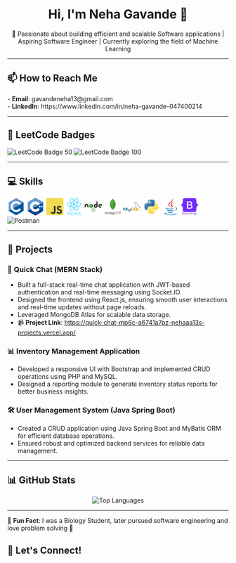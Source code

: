 <h1 align="center">Hi, I'm Neha Gavande 👋</h1>
<p align="center">🚀 Passionate about building efficient and scalable Software applications | Aspiring Software Engineer | Currently exploring the field of Machine Learning</p>

---

<h2 align="left">📫 How to Reach Me</h2>
- <b>Email</b>: gavandeneha13@gmail.com  <br>
- <b>LinkedIn</b>: https://www.linkedin.com/in/neha-gavande-047400214

---
<h2 align="left">🌟 LeetCode Badges</h2>
<p align="left">
  <img src="https://assets.leetcode.com/static_assets/marketing/2024-50.gif" width="60" height="60" alt="LeetCode Badge 50" />
  <img src="https://assets.leetcode.com/static_assets/marketing/2024-100.gif" width="60" height="60" alt="LeetCode Badge 100" />
</p>

---

<h2 align="left">💻 Skills</h2>
<p align="left">
  <img src="https://raw.githubusercontent.com/devicons/devicon/master/icons/c/c-original.svg" alt="C" width="40" height="40"/>
  <img src="https://raw.githubusercontent.com/devicons/devicon/master/icons/cplusplus/cplusplus-original.svg" alt="C++" width="40" height="40"/>
  <img src="https://raw.githubusercontent.com/devicons/devicon/master/icons/javascript/javascript-original.svg" alt="JavaScript" width="40" height="40"/>
  <img src="https://raw.githubusercontent.com/devicons/devicon/master/icons/react/react-original-wordmark.svg" alt="React.js" width="40" height="40"/>
  <img src="https://raw.githubusercontent.com/devicons/devicon/master/icons/nodejs/nodejs-original-wordmark.svg" alt="Node.js" width="40" height="40"/>
  <img src="https://raw.githubusercontent.com/devicons/devicon/master/icons/mongodb/mongodb-original-wordmark.svg" alt="MongoDB" width="40" height="40"/>
  <img src="https://raw.githubusercontent.com/devicons/devicon/master/icons/mysql/mysql-original-wordmark.svg" alt="MySQL" width="40" height="40"/>
  <img src="https://raw.githubusercontent.com/devicons/devicon/master/icons/python/python-original.svg" alt="Python" width="40" height="40"/>
  <img src="https://raw.githubusercontent.com/devicons/devicon/master/icons/java/java-original.svg" alt="Java" width="40" height="40"/>
  <img src="https://raw.githubusercontent.com/devicons/devicon/master/icons/bootstrap/bootstrap-plain-wordmark.svg" alt="Bootstrap" width="40" height="40"/>
  <img src="https://www.vectorlogo.zone/logos/getpostman/getpostman-icon.svg" alt="Postman" width="40" height="40"/>
</p>

---

<h2 align="left">📂 Projects</h2>

### 💬 **Quick Chat (MERN Stack)**  
- Built a full-stack real-time chat application with JWT-based authentication and real-time messaging using Socket.IO.  
- Designed the frontend using React.js, ensuring smooth user interactions and real-time updates without page reloads.  
- Leveraged MongoDB Atlas for scalable data storage.
- 📹 **Project Link**: https://quick-chat-mp6c-a6741a7pz-nehaaa13s-projects.vercel.app/

### 📊 **Inventory Management Application**  
- Developed a responsive UI with Bootstrap and implemented CRUD operations using PHP and MySQL.  
- Designed a reporting module to generate inventory status reports for better business insights.
 <!--- 📹 **Project Demo**: [Watch the video here](https://your-video-link.com) -->

### 🛠️ **User Management System (Java Spring Boot)**  
- Created a CRUD application using Java Spring Boot and MyBatis ORM for efficient database operations.  
- Ensured robust and optimized backend services for reliable data management.  

<!-- ### 🛠 **Job Hiring Portal**  
- Developed a web application enabling users to post job opportunities and search for jobs based on skills, roles, and descriptions.
- Implemented functionalities for job posting and dynamic job listing with advanced search features.
- Built using Spring Boot for backend development and MongoDB for database management. -->
---


<h2 align="left">📊 GitHub Stats</h2>
<p align="center">
  <img src="https://github-readme-stats.vercel.app/api/top-langs?username=nehaaa13&show_icons=true&locale=en&layout=compact" alt="Top Languages" />
</p>

---
🎉 **Fun Fact**: I was a Biology Student, later pursued software engineering and love problem solving 🚀
<h2 align="left">🚀 Let's Connect!</h2>
